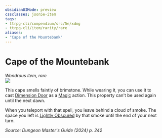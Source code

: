 ```yaml
---
obsidianUIMode: preview
cssclasses: json5e-item
tags:
- ttrpg-cli/compendium/src/5e/xdmg
- ttrpg-cli/item/rarity/rare
aliases: 
- "Cape of the Mountebank"
---
```

# Cape of the Mountebank
*Wondrous item, rare*  
![](2-Mechanics/CLI/items/img/cape-of-the-mountebank.webp#right)


This cape smells faintly of brimstone. While wearing it, you can use it to cast [Dimension Door](2-Mechanics/CLI/spells/dimension-door-xphb.md) as a [Magic](2-Mechanics/CLI/rules/actions.md#Magic) action. This property can't be used again until the next dawn.

When you teleport with that spell, you leave behind a cloud of smoke. The space you left is [Lightly Obscured](2-Mechanics/CLI/rules/variant-rules/lightly-obscured-xphb.md) by that smoke until the end of your next turn.

*Source: Dungeon Master's Guide (2024) p. 242*